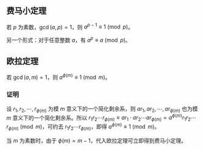 ## 费马小定理

若 $p$ 为素数，$\gcd(a, p) = 1$，则 $a^{p - 1} \equiv 1 \pmod{p}$。

另一个形式：对于任意整数 $a$，有 $a^p \equiv a \pmod{p}$。

## 欧拉定理

若 $\gcd(a, m) = 1$，则 $a^{\phi(m)} \equiv 1 \pmod{m}$。

### 证明

设 $r_1, r_2, \cdots, r_{\phi(m)}$ 为模 $m$ 意义下的一个简化剩余系，则 $ar_1, ar_2, \cdots, ar_{\phi(m)}$ 也为模 $m$ 意义下的一个简化剩余系。所以 $r_1r_2 \cdots r_{\phi(m)} \equiv ar_1 \cdot ar_2 \cdots ar_{\phi(m)} = a^{\phi(m)}r_1r_2 \cdots r_{\phi(m)} \pmod{m}$，可约去 $r_1r_2 \cdots r_{\phi(m)}$，即得 $a^{\phi(m)} \equiv 1 \pmod{m}$。

当 $m$ 为素数时，由于 $\phi(m) = m - 1$，代入欧拉定理可立即得到费马小定理。
